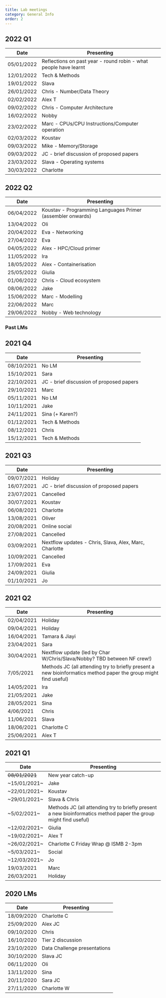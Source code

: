 ```yaml
---
title: Lab meetings
category: General Info
order: 2
---
```

## 2022 Q1
| Date | Presenting |
|-|-|
| 05/01/2022 | Reflections on past year - round robin - what people have learnt |
| 12/01/2022 | Tech & Methods |
| 19/01/2022 | Slava |
| 26/01/2022 | Chris - Number/Data Theory |
| 02/02/2022 | Alex T |
| 09/02/2022 | Chris - Computer Architecture |
| 16/02/2022 | Nobby |
| 23/02/2022 | Marc - CPUs/CPU Instructions/Computer operation |
| 02/03/2022 | Koustav |
| 09/03/2022 | Mike - Memory/Storage |
| 09/03/2022 | JC - brief discussion of proposed papers |
| 23/03/2022 | Slava - Operating systems |
| 30/03/2022 | Charlotte |


## 2022 Q2
| Date | Presenting |
|-|-|
| 06/04/2022 | Koustav - Programming Languages Primer (assembler onwards) |
| 13/04/2022 | Oli |
| 20/04/2022 | Eva - Networking |
| 27/04/2022 | Eva |
| 04/05/2022 | Alex - HPC/Cloud primer |
| 11/05/2022 | Ira |
| 18/05/2022 | Alex - Containerisation |
| 25/05/2022 | Giulia |
| 01/06/2022 | Chris - Cloud ecosystem |
| 08/06/2022 | Jake |
| 15/06/2022 | Marc - Modelling |
| 22/06/2022 | Marc |
| 29/06/2022 | Nobby - Web technology |


### Past LMs

## 2021 Q4
| Date | Presenting |
|-|-|
| 08/10/2021 | No LM |
| 15/10/2021 | Sara |
| 22/10/2021 | JC - brief discussion of proposed papers |
| 29/10/2021 | Marc |
| 05/11/2021 | No LM |
| 10/11/2021 | Jake |
| 24/11/2021 | Sina (+ Karen?) |
| 01/12/2021 | Tech & Methods |
| 08/12/2021 | Chris |
| 15/12/2021 | Tech & Methods |


## 2021 Q3
| Date | Presenting |
|-|-|
| 09/07/2021 | Holiday |
| 16/07/2021 | JC - brief discussion of proposed papers |
| 23/07/2021 | Cancelled |
| 30/07/2021 | Koustav |
| 06/08/2021 | Charlotte |
| 13/08/2021 | Oliver |
| 20/08/2021 | Online social |
| 27/08/2021 | Cancelled |
| 03/09/2021 | Nextflow updates - Chris, Slava, Alex, Marc, Charlotte |
| 10/09/2021 | Cancelled |
| 17/09/2021 | Eva |
| 24/09/2021 | Giulia |
| 01/10/2021 | Jo |


## 2021 Q2
| Date | Presenting |
|-|-|
| 02/04/2021 | Holiday |
| 09/04/2021 | Holiday |
| 16/04/2021 | Tamara & Jiayi |
| 23/04/2021 | Sara |
| 30/04/2021 | Nextflow update (led by Char W/Chris/Slava/Nobby? TBD between NF crew!) |
| 7/05/2021 | Methods JC (all attending try to briefly present a new bioinformatics method paper the group might find useful) |
| 14/05/2021 | Ira |
| 21/05/2021 | Jake |
| 28/05/2021 | Sina |
| 4/06/2021 | Chris |
| 11/06/2021 | Slava |
| 18/06/2021 | Charlotte C |
| 25/06/2021 | Alex T |


## 2021 Q1
| Date | Presenting |
|-|-|
| ~~08/01/2021~~ | New year catch-up |
| ~15/01/2021~ | Jake |
| ~22/01/2021~ | Koustav |
| ~29/01/2021~ | Slava & Chris |
| ~5/02/2021~ | Methods JC (all attending try to briefly present a new bioinformatics method paper the group might find useful) |
| ~12/02/2021~ | Giulia |
| ~19/02/2021~ | Alex T |
| ~26/02/2021~ | Charlotte C Friday Wrap @ ISMB 2-3pm |
| ~5/03/2021~ | Social |
| ~12/03/2021~ | Jo |
| 19/03/2021 | Marc |
| 26/03/2021 | Holiday |


## 2020 LMs
| Date | Presenting |
|-|-|
| 18/09/2020 | Charlotte C |
| 25/09/2020 | Alex	JC |
| 09/10/2020 | Chris |
| 16/10/2020 | Tier 2 discussion |
| 23/10/2020 | Data Challenge presentations |
| 30/10/2020 | Slava JC |
| 06/11/2020 | Oli |
| 13/11/2020 | Sina |
| 20/11/2020 | Sara	JC |
| 27/11/2020 | Charlotte W |
